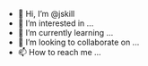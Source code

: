 - 👋 Hi, I’m @jskill
- 👀 I’m interested in ...
- 🌱 I’m currently learning ...
- 💞️ I’m looking to collaborate on ...
- 📫 How to reach me ...

<!---
jskill/jskill is a ✨ special ✨ repository because its `README.md` (this file) appears on your GitHub profile.
You can click the Preview link to take a look at your changes.
--->
